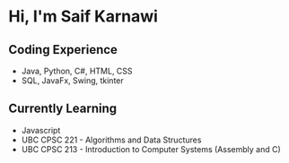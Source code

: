# Hi, I'm Saif Karnawi

## Coding Experience
- Java, Python, C#, HTML, CSS
- SQL, JavaFx, Swing, tkinter
## Currently Learning
- Javascript
- UBC CPSC 221 - Algorithms and Data Structures
- UBC CPSC 213 - Introduction to Computer Systems (Assembly and C)

<!---
saif-karnawi/saif-karnawi is a ✨ special ✨ repository because its `README.md` (this file) appears on your GitHub profile.
You can click the Preview link to take a look at your changes.
---> 
